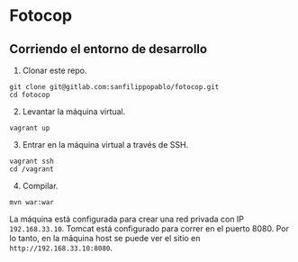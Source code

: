 Fotocop
=======

## Corriendo el entorno de desarrollo

1. Clonar este repo.

````
git clone git@gitlab.com:sanfilippopablo/fotocop.git
cd fotocop
````

2. Levantar la máquina virtual.

````
vagrant up
````

3. Entrar en la máquina virtual a través de SSH.

````
vagrant ssh
cd /vagrant
````

4. Compilar.

````
mvn war:war
````

La máquina está configurada para crear una red privada con IP `192.168.33.10`. Tomcat está configurado para correr en el puerto 8080. Por lo tanto, en la máquina host se puede ver el sitio en `http://192.168.33.10:8080`.